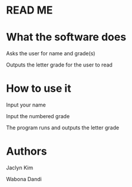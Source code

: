 # READ ME

# What the software does
Asks the user for name and grade(s)

Outputs the letter grade for the user to read

# How to use it
Input your name 

Input the numbered grade 

The program runs and outputs the letter grade

# Authors
Jaclyn Kim

Wabona Dandi

